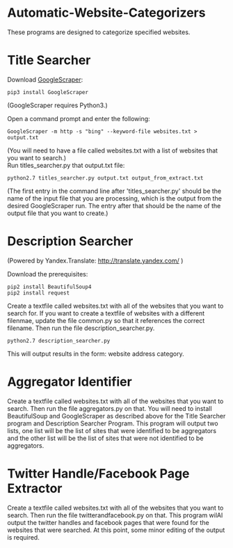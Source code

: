 # Automatic-Website-Categorizers

These programs are designed to categorize specified websites.

# Title Searcher
Download  [GoogleScraper](https://github.com/NikolaiT/GoogleScraper):

    pip3 install GoogleScraper
(GoogleScraper requires Python3.)

Open a command prompt and enter the following:

    GoogleScraper -m http -s "bing" --keyword-file websites.txt > output.txt    
 (You will need to have a file called websites.txt with a list of websites that you want to search.)    
Run titles_searcher.py that output.txt file:

    python2.7 titles_searcher.py output.txt output_from_extract.txt
(The first entry in the command line after 'titles_searcher.py' should be the name of the input file that you are processing, which is the output from the desired GoogleScraper run. The entry after that should be the name of the output file that you want to create.)

# Description Searcher
(Powered by Yandex.Translate: http://translate.yandex.com/ )

Download the prerequisites:

    pip2 install BeautifulSoup4
    pip2 install request
    
Create a textfile called websites.txt with all of the websites that you want to search for. If you want to create a textfile of websites with a different filenmae, update the file common.py so that it references the correct filename.  Then run the file description_searcher.py.

    python2.7 description_searcher.py

This will output results in the form: website address category. 

# Aggregator Identifier

Create a textfile called websites.txt with all of the websites that you want to search. Then run the file aggregators.py on that. You will need to install BeautifulSoup and GoogleScraper as described above for the Title Searcher program and Description Searcher Program. This program will output two lists, one list will be the list of sites that were identified to be aggregators and the other list will be the list of sites that were not identified to be aggregators.

# Twitter Handle/Facebook Page Extractor
Create a textfile called websites.txt with all of the websites that you want to search. Then run the file twitterandfacebook.py on that. This program wilAl output the twitter handles and facebook pages that were found for the websites that were searched. At this point, some minor editing of the output is required.
